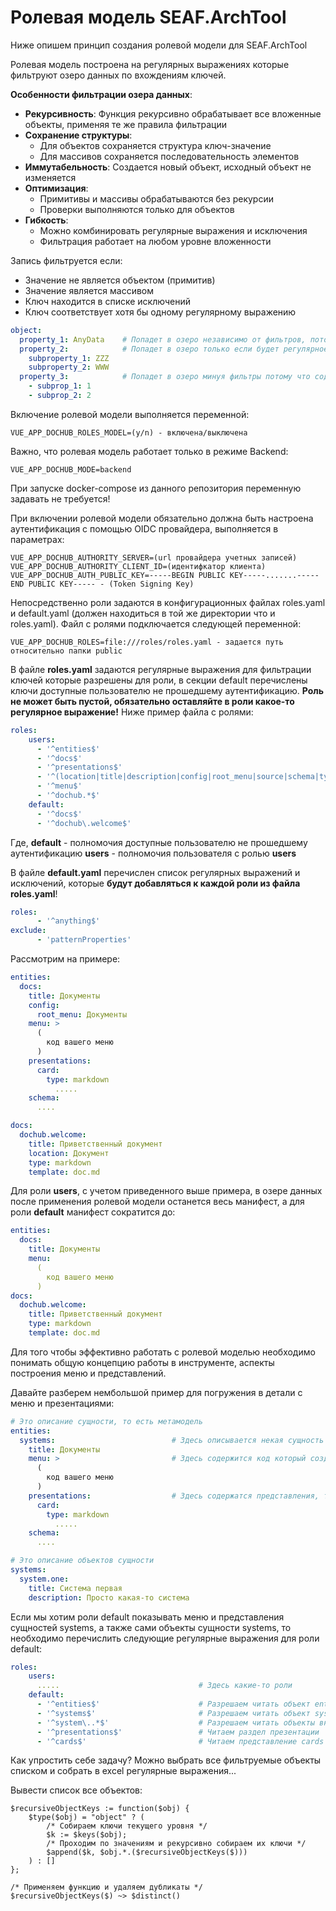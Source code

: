 # Ролевая модель SEAF.ArchTool

Ниже опишем принцип создания ролевой модели для SEAF.ArchTool

Ролевая модель построена на регулярных выражениях которые фильтруют озеро данных по вхождениям ключей.

**Особенности фильтрации озера данных**:
* **Рекурсивность**: Функция рекурсивно обрабатывает все вложенные объекты, применяя те же правила фильтрации
* **Сохранение структуры**:
  * Для объектов сохраняется структура ключ-значение
  * Для массивов сохраняется последовательность элементов
* **Иммутабельность**: Создается новый объект, исходный объект не изменяется
* **Оптимизация**:
  * Примитивы и массивы обрабатываются без рекурсии
  * Проверки выполняются только для объектов
* **Гибкость**:
  * Можно комбинировать регулярные выражения и исключения
  * Фильтрация работает на любом уровне вложенности

Запись фильтруется если:
* Значение не является объектом (примитив)
* Значение является массивом
* Ключ находится в списке исключений
* Ключ соответствует хотя бы одному регулярному выражению

```yaml
object:
  property_1: AnyData    # Попадет в озеро независимо от фильтров, потому что является примитивом
  property_2:            # Попадет в озеро только если будет регулярное выражение пропускающее такую запись
    subproperty_1: ZZZ
    subproperty_2: WWW
  property_3:            # Попадет в озеро минуя фильтры потому что содержит массив
    - subprop_1: 1
    - subprop_2: 2
```

Включение ролевой модели выполняется переменной:
```properties
VUE_APP_DOCHUB_ROLES_MODEL=(y/n) - включена/выключена
```
Важно, что ролевая модель работает только в режиме Backend:
```properties
VUE_APP_DOCHUB_MODE=backend
```
При запуске docker-compose из данного репозитория переменную задавать не требуется!

При включении ролевой модели обязательно должна быть настроена аутентификация с помощью OIDC провайдера, выполняется в параметрах:
```properties
VUE_APP_DOCHUB_AUTHORITY_SERVER=(url провайдера учетных записей)
VUE_APP_DOCHUB_AUTHORITY_CLIENT_ID=(идентифкатор клиента)
VUE_APP_DOCHUB_AUTH_PUBLIC_KEY=-----BEGIN PUBLIC KEY-----.......-----END PUBLIC KEY----- - (Token Signing Key)
```

Непосредственно роли задаются в конфигурационных файлах roles.yaml и default.yaml (должен находиться в той же директории что и roles.yaml).
Файл с ролями подключается следующей переменной:
```properties
VUE_APP_DOCHUB_ROLES=file:///roles/roles.yaml - задается путь относительно папки public
```
В файле **roles.yaml** задаются регулярные выражения для фильтрации ключей которые разрешены для роли, в секции default перечислены ключи доступные пользователю не прошедшему аутентификацию. **Роль не может быть пустой, обязательно оставляйте в роли какое-то регулярное выражение!**
Ниже пример файла с ролями:
```yaml
roles:
    users:
      - '^entities$'
      - '^docs$'
      - '^presentations$'
      - '^(location|title|description|config|root_menu|source|schema|type|patternProperties|properties|icon|subjects|template|anyOf|pattern|"$ref")$'
      - '^menu$'
      - '^dochub.*$'
    default:
      - '^docs$'
      - '^dochub\.welcome$'
```
Где,
**default** - полномочия доступные пользователю не прошедшему аутентификацию
**users** - полномочия пользователя с ролью **users**

В файле **default.yaml** перечислен список регулярных выражений и исключений, которые **будут добавляться к каждой роли из файла roles.yaml**!
```yaml
roles:
      - '^anything$'
exclude:
      - 'patternProperties'
```

Рассмотрим на примере:
```yaml
entities:
  docs:
    title: Документы
    config:
      root_menu: Документы
    menu: >
      (
        код вашего меню
      )
    presentations:
      card:
        type: markdown
          .....
    schema:
      ....

docs: 
  dochub.welcome:
    title: Приветственный документ
    location: Документ
    type: markdown
    template: doc.md
```
Для роли **users**, с учетом приведенного выше примера, в озере данных после применения ролевой модели останется весь манифест, а для роли **default** манифест сократится до:
```yaml
entities:
  docs:
    title: Документы
    menu: 
      (
        код вашего меню
      )
docs: 
  dochub.welcome:
    title: Приветственный документ
    type: markdown
    template: doc.md
```
Для того чтобы эффективно работать с ролевой моделью необходимо понимать общую концепцию работы в инструменте, аспекты построения меню и представлений.

Давайте разберем нембольшой пример для погружения в детали с меню и презентациями:
```yaml
# Это описание сущности, то есть метамодель
entities:
  systems:                          # Здесь описывается некая сущность systems с ее схемой, свойствами, меню и презентациями
    title: Документы
    menu: >                         # Здесь содержится код который создает разделы в меню для данной сущности
      (
        код вашего меню
      )
    presentations:                  # Здесь содержатся представления, то куда ведут ссылки из меню
      card:
        type: markdown
          .....
    schema:
      ....

# Это описание объектов сущности
systems:                            
  system.one:
    title: Система первая
    description: Просто какая-то система
```

Если мы хотим роли default показывать меню и представления сущностей systems, а также сами объекты сущности systems, то необходимо перечислить следующие регулярные выражения для роли default:
```yaml
roles:
    users:
      .....                               # Здесь какие-то роли
    default:
      - '^entities$'                      # Разрешаем читать объект entites
      - '^systems$'                       # Разрешаем читать объект systems как внутри entities так и объект systems содержащий объекты этого типа
      - '^system\..*$'                    # Разрешаем читать объекты внутри systems (system.one.....)
      - '^presentations$'                 # Читаем раздел презентации 
      - '^cards$'                         # Читаем представление cards
```

Как упростить себе задачу?
Можно выбрать все фильтруемые объекты списком и собрать в excel регулярные выражения...

Вывести список все объектов:
```jsonata
$recursiveObjectKeys := function($obj) {
    $type($obj) = "object" ? (
        /* Собираем ключи текущего уровня */
        $k := $keys($obj);
        /* Проходим по значениям и рекурсивно собираем их ключи */
        $append($k, $obj.*.($recursiveObjectKeys($)))
    ) : []
};

/* Применяем функцию и удаляем дубликаты */
$recursiveObjectKeys($) ~> $distinct()
```

